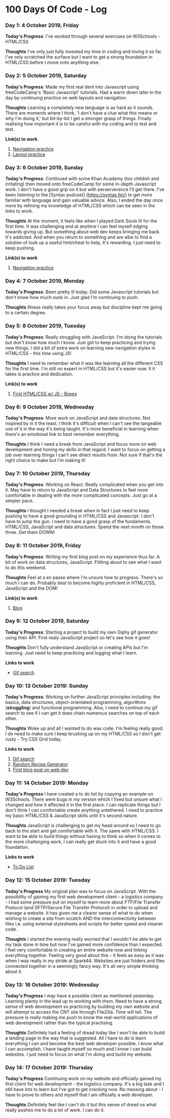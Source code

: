# 100 Days Of Code - Log

### Day 1: 4 October 2019, Friday

**Today's Progress**: I've worked through several exercises on W3Schools - HTML/CSS

**Thoughts** I've only just fully invested my time in coding and loving it so far. I've only scratched the surface but I want to get a strong foundation in HTML/CSS before I move onto anything else.

### Day 2: 5 October 2019, Saturday

**Today's Progress**: Made my first real dent into Javascript using freeCodeCamp's 'Basic Javascript' tutorials. Had a warm down later in the day by continuing practice on web layouts and navigation.

**Thoughts** Learning a completely new language is as hard as it sounds. There are moments where I think, 'I don't have a clue what this means or why I'm doing it,' but bit-by-bit I get a stronger grasp of things. Finally realising how important it is to be careful with my coding and to test and test.

**Link(s) to work**
1. [Navigation practice](https://codepen.io/jacobquirke/pen/jONgdmz)
2. [Layout practice](https://codepen.io/jacobquirke/pen/RwbzdQe)

### Day 3: 6 October 2019, Sunday

**Today's Progress**: Continued with some Khan Academy (too childish and irritating) then moved onto freeCodeCamp for some in-depth Javascript work. I don't have a good grip on it but with perserverance I'll get there. I've been listening to the [Syntax podcast] (https://syntax.fm/) to get more familiar with language and gain valuable advice. Also, I ended the day once more by refining my knowledge of HTML/CSS which can be seen in the links to work.

**Thoughts** At the moment, it feels like when I played Dark Souls III for the first time. It was challenging and at anytime I can feel myself edging towards giving up. But something about web dev keeps bringing me back. It's addicted. And when you return to something and are albe to find a solution of look up a useful hint/cheat to help, it's rewarding. I just need to keep pushing.

**Link(s) to work**
1. [Navigation practice](https://codepen.io/jacobquirke/pen/jONgdmz)

### Day 4: 7 October 2019, Monday

**Today's Progress**: Been pretty ill today. Did some Javascript tutorials but don't know how much sunk in. Just glad I'm continuing to push.

**Thoughts** Illness really takes your focus away but discipline kept me going to a certain degree.

### Day 5: 8 October 2019, Tuesday

**Today's Progress**: Really struggling with JavaScript. I'm doing the tutorials but don't know how much I know. Just got to keep practicing and trying new things. I did a bit of extra work on learning new navigation styles in HTML/CSS - this time using JS!

**Thoughts** I need to remember what it was like learning all the different CSS for the first time. I'm still no expert in HTML/CSS but it's easier now. It it takes is practice and dedication.

**Link(s) to work**
1. [First HTML/CSS w/ JS - Boxes](https://codepen.io/jacobquirke/pen/wvvaKvg)

### Day 6: 9 October 2019, Wednesday

**Today's Progress**: More work on JavaScript and data structures. Not inspired by in it the least. I think it's difficult when I can't see the tangeable use of it in the way it's being taught. It's more beneficial in learning when there's an emotional link to best remember everything.

**Thoughts** I think I need a break from JavaScript and focus more on web development and honing my skills in that regard. I want to focus on getting a job over learning things I can't see direct results from. Not sure if that's the right choice to make but I'm making it!

### Day 7: 10 October 2019, Thursday

**Today's Progress**: Working on React. Really complicated when you get into it. May have to return to JavaScript and Data Structures to feel more comfortable in dealing with the more complicated concepts. Just go at a simpler pace.

**Thoughts** I thought I needed a break when in fact I just need to keep pushing to have a good grounding in HTML/CSS and Javascript. I don't have to jump the gun. I need to have a good grasp of the fundaments. HTML/CSS, JavaScript and data structures. Spend the next month on those three. Get them DOWN!

### Day 8: 11 October 2019, Friday

**Today's Progress**: Writing my first blog post on my experience thus far. A bit of work on data structures, JavaScript. Flitting about to see what I want to do this weekend.

**Thoughts** Feel at a en passe where I'm unsure how to progress. There's so much I can do. Probably best to become highly proficient in HTML/CSS, JavaScript and the DOM!

**Link(s) to work**
1. [Blog](https://www.jacobquirke.com/blog)

### Day 9: 12 October 2019, Saturday

**Today's Progress**: Starting a project to build my own Giphy gif generator using their API. First realy JavaScript project so let's see how it goes!

**Thoughts** Don't fully understand JavaScript or creating APIs but I'm learning. Just need to keep practicing and logging what I learn.

**Links to work**
- [Gif search](https://www.jacobquirke.com/gif-search)

### Day 10: 13 October 2019: Sunday

**Today's Progress**: Working on further JavaScript principles including: the basics, data structures, object-orientated programming, algorithms (**struggling**) and functional programming. Also, I need to continue my gif search to see if I can get it does chain numerous searches on top of each other.

**Thoughts** Woke up and all I wanted to do was code. I'm feeling really good. I do need to make sure I keep brushing up on my HTML/CSS so I don't get rusty - Try CSS Grid today.

**Links to work**
1. [Gif search](https://www.jacobquirke.com/gif-search)
2. [Random Recipe Generator](https://www.jacobquirke.com/recipe-generator)
3. [First blog post on web dev](https://www.jacobquirke.com/post/things-i-ve-learned-in-web-development)

### Day 11: 14 October 2019: Monday

**Today's Progress** I have created a to do list by copying an example on W3Schools. There were bugs in my version which I fixed but unsure what I changed and how it affected it in the first place. I can replicate things but I don't think I can comfortable create anything untethered. I need to practice my basic HTML/CSS & JavaScript skills until it's second nature.

**Thoughts** JavaScript is challenging to get my head around so I need to go back to the start and get comfortable with it. The same with HTML/CSS. I want to be able to build things without having to think so when it comes to the more challenging work, I can really get stuck into it and have a good foundation.

**Links to work**
- [To Do List](https://www.jacobquirke.com/to-do-list)

### Day 12: 15 October 2019: Tuesday

**Today's Progress** My original plan was to focus on JavaScript. With the possibility of gaining my first web development client - a logistics company - I had some pressure put on myself to learn more about FTP/File Transfer Protocol (and SFTP/Secure File Transfer Protocol) in order to upload and manage a website. It has given me a clearer sense of what to do when wishing to create a site from scratch AND the interconnectivity between files i.e. using external stylesheets and scripts for better speed and cleaner code.

**Thoughts** I started the evening really worried that I wouldn't be able to get my task done in time but now I've gained more confidence than I expected. I feel very comfortable in creating an entire website now and linking everything together. Feeling very good about this - it feels as easy as it was when I was really in my stride at Spark44. Websites are just folders and files connected together in a seemingly fancy way. It's all very simple thinking about it.

### Day 13: 16 October 2019: Wednesday

**Today's Progress** I may have a possible client as mentioned yesterday. Learning plenty in the lead up to working with them. Need to have a strong sense of web development so practicing by building my own website and will attempt to access the CNT site through FileZilla. Time will tell. The pressure is really making me push to know the real-world applications of web development rather than the typical practising.

**Thoughts** Definitely had a feeling of dread today like I won't be able to build a landing page in the way that is suggested. All I have to do is learn everything I can and become the best web developer possible. I know what I can accomplish. I have taught myself so much and I know I can build websites. I just need to focus on what I'm doing and build my website.

### Day 14: 17 October 2019: Thursday

**Today's Progress** Continuing work on my website and officially gained my first client for web development - the logistics company. It's a big task and I still have lots to learn but I've got to get cracking now. No messing about - I have to prove to others and myself that I am officially a web developer.

**Thoughts** Definitely feel like I can't do it but this sense of dread os what really pushes me to do a lot of work. I can do it.
